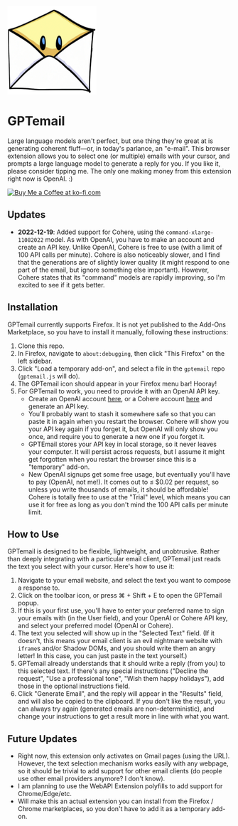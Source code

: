 <img src="output_512.png" alt="GPTemail Icon" width="200" height="200"/>

# GPTemail
Large language models aren't perfect, but one thing they're great at is generating coherent fluff—or, in today's parlance, an "e-mail". This browser extension allows you to select one (or multiple) emails with your cursor, and prompts a large language model to generate a reply for you. If you like it, please consider tipping me. The only one making money from this extension right now is OpenAI.  :)

<a href='https://ko-fi.com/E1E31ZYSW' target='_blank'><img height='36' style='border:0px;height:36px;' src='https://storage.ko-fi.com/cdn/kofi3.png?v=3' border='0' alt='Buy Me a Coffee at ko-fi.com' /></a>

## Updates
* **2022-12-19**: Added support for Cohere, using the `command-xlarge-11082022` model. As with OpenAI, you have to make an account and create an API key. Unlike OpenAI, Cohere is free to use (with a limit of 100 API calls per minute). Cohere is also noticeably slower, and I find that the generations are of slightly lower quality (it might respond to one part of the email, but ignore something else important). However, Cohere states that its "command" models are rapidly improving, so I'm excited to see if it gets better.

## Installation
GPTemail currently supports Firefox. It is not yet published to the Add-Ons Marketplace, so you have to install it
manually, following these instructions:

1. Clone this repo.
2. In Firefox, navigate to `about:debugging`, then click "This Firefox" on the left sidebar.
3. Click "Load a temporary add-on", and select a file in the `gptemail` repo (`gptemail.js` will do).
4. The GPTemail icon should appear in your Firefox menu bar! Hooray! 
5. For GPTemail to work, you need to provide it with an OpenAI API key. 
   * Create an OpenAI account [here](https://beta.openai.com/signup/), or a Cohere account [here](https://dashboard.cohere.ai/welcome/register) and generate an API key. 
   * You'll probably want to stash it somewhere safe so that you can paste it in again when you restart the browser. Cohere will show you your API key again if you forget it, but OpenAI will only show you once, and require you to generate a new one if you forget it.
   * GPTEmail stores your API key in local storage, so it never leaves your computer. It will persist across requests, but I assume it might get forgotten when you restart the browser since this is a "temporary" add-on.
   * New OpenAI signups get some free usage, but eventually you'll have to pay (OpenAI, not me!). It comes out to ≤ $0.02 per request, so unless you write thousands of emails, it should be affordable! Cohere is totally free to use at the "Trial" level, which means you can use it for free as long as you don't mind the 100 API calls per minute limit.

## How to Use
GPTemail is designed to be flexible, lightweight, and unobtrusive. Rather than deeply integrating with a particular email client, GPTemail just reads the text you select with your cursor. Here's how to use it:

1. Navigate to your email website, and select the text you want to compose a response to. 
2. Click on the toolbar icon, or press ⌘ + Shift + E to open the GPTemail popup.
3. If this is your first use, you'll have to enter your preferred name to sign your emails with (in the User field), and your OpenAI or Cohere API key, and select your preferred model (OpenAI or Cohere).
4. The text you selected will show up in the "Selected Text" field. (If it doesn't, this means your email client is an evil nightmare website with `iframe`s and/or Shadow DOMs, and you should write them an angry letter! In this case, you can just paste in the text yourself.)
5. GPTemail already understands that it should write a reply (from you) to this selected text. If there's any special instructions ("Decline the request", "Use a professional tone", "Wish them happy holidays"), add those in the optional instructions field.
6. Click "Generate Email", and the reply will appear in the "Results" field, and will also be copied to the clipboard. If you don't like the result, you can always try again (generated emails are non-deterministic), and change your instructions to get a result more in line with what you want.

## Future Updates

* Right now, this extension only activates on Gmail pages (using the URL). However, the text selection mechanism works easily with any webpage,
so it should be trivial to add support for other email clients (do people use other email providers anymore? I don't know).
* I am planning to use the WebAPI Extension polyfills to add support for Chrome/Edge/etc.
* Will make this an actual extension you can install from the Firefox / Chrome marketplaces, so you don't have to add it as a temporary add-on.
